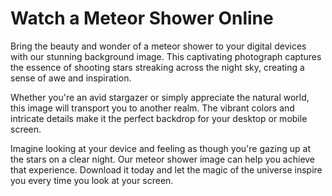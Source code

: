 <!--font:Poppins-->

# Watch a Meteor Shower Online

Bring the beauty and wonder of a meteor shower to your digital devices with our stunning background image. This captivating photograph captures the essence of shooting stars streaking across the night sky, creating a sense of awe and inspiration.

Whether you're an avid stargazer or simply appreciate the natural world, this image will transport you to another realm. The vibrant colors and intricate details make it the perfect backdrop for your desktop or mobile screen.

Imagine looking at your device and feeling as though you're gazing up at the stars on a clear night. Our meteor shower image can help you achieve that experience. Download it today and let the magic of the universe inspire you every time you look at your screen.

<!--

Write me markdown content of website with wallpaper:

"A photograph of a meteor shower, with bright streaks of light crossing the night sky."

The header of the page should not be copy of the text but rather a real content of the website which is using this wallpaper.


---


# Stargaze with our Meteor Shower Wallpaper

Transform your desktop or mobile screen into a mesmerizing view of the night sky with our meteor shower wallpaper. This stunning photograph captures the beauty of shooting stars streaking across the darkness, creating a sense of wonder and awe.

Whether you're an astronomy enthusiast or simply appreciate the natural beauty of the cosmos, this wallpaper is sure to inspire and captivate you. With its vibrant colors and intricate details, it's the perfect backdrop for your digital devices.

Download our meteor shower wallpaper today and immerse yourself in the magic of the universe.


---


Heading should not include word "wallpaper". The website should not be about the wallpaper itself, wallpaper is just a related background, rewrite whole content.


---


# Experience the Beauty of a Meteor Shower in Your Digital World

Bring the wonder and magic of a meteor shower to your digital devices with our stunning background image. This captivating photograph captures the essence of shooting stars streaking across the night sky, creating a sense of awe and inspiration.

Whether you're an avid stargazer or simply appreciate the beauty of the cosmos, this image is sure to transport you to another world. The vibrant colors and intricate details make it the perfect backdrop for your desktop or mobile screen.

Imagine looking at your device and feeling as though you're gazing up at the stars on a clear night. Our meteor shower image can help you achieve that experience. Download it today and let the beauty of the universe inspire you every day.


---


Heading is too long, rewrite whole content.


---


# Bring the Magic of a Meteor Shower to Your Screen

Our stunning background image captures the beauty and wonder of a meteor shower, with bright streaks of light crossing the night sky. Whether you're an astronomy enthusiast or simply appreciate the natural world, this image will transport you to another realm.

The vibrant colors and intricate details make it the perfect backdrop for your digital devices. Imagine looking at your screen and feeling as though you're gazing up at the stars on a clear night. Our meteor shower image can help you achieve that experience.

Bring the magic of the universe to your screen today. Download our meteor shower image and let the beauty of the cosmos inspire you every time you look at your device.


---


Heading is too long, rewrite whole content.


---


# Experience a Meteor Shower on Your Screen

Bring the beauty and wonder of a meteor shower to your digital devices with our stunning background image. This captivating photograph captures the essence of shooting stars streaking across the night sky, creating a sense of awe and inspiration.

Whether you're an avid stargazer or simply appreciate the natural world, this image will transport you to another realm. The vibrant colors and intricate details make it the perfect backdrop for your desktop or mobile screen.

Imagine looking at your device and feeling as though you're gazing up at the stars on a clear night. Our meteor shower image can help you achieve that experience. Download it today and let the magic of the universe inspire you every time you look at your screen.


---


Write me a Google font which is best fitting for the website.

Pick from the list:
- Playfair Display
- Montserrat
- Orbitron
- Raleway
- Barlow Condensed
- Futura
- Great Vibes
- Poppins
- Dancing Script
- Lobster
- IBM Plex Sans
- Inter
- Open Sans
- Roboto
- Exo 2
- Lato
- Alegreya


Write just the font name nothing else.


---


Poppins

-->
